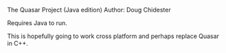 The Quasar Project (Java edition)
Author: Doug Chidester

Requires Java to run.

This is hopefully going to work cross platform and perhaps replace Quasar in C++.
